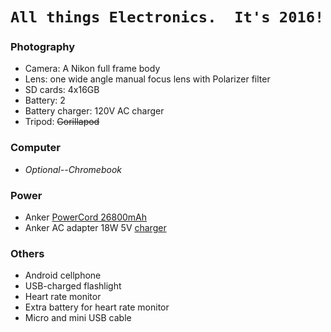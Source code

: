 `All things Electronics.  It's 2016!`
====================================

### Photography
*	Camera: A Nikon full frame body
*	Lens: one wide angle manual focus lens with Polarizer filter
*	SD cards: 4x16GB
*	Battery: 2
*	Battery charger: 120V AC charger
*	Tripod: ~~Gorillapod~~

### Computer
* *Optional--Chromebook*

### Power
*	Anker [PowerCord 26800mAh][4]
*	Anker AC adapter 18W 5V [charger][2]

### Others
*	Android cellphone
*	USB-charged flashlight
*	Heart rate monitor
*	Extra battery for heart rate monitor
*	Micro and mini USB cable

[0]: http://www.amazon.com/Goal-Zero-Nomad-Solar-Panel/dp/B00D2SPZAM "Solar Panel"
[1]: www.amazon.com/External-Battery-Pack-L156X-Thunderbolt/dp/B00BZDK3XK "limefuel 15600"
[2]: http://www.amazon.com/Anker%C2%AE-18W-3-6A-Wall-Charger/dp/B00B8L36A6 "AC charger"
[3]: http://cam-do.com/GoProTimeController.html "CamController"
[4]: https://www.amazon.com/Anker-PowerCore-Portable-Double-Speed-Recharging/dp/B01JIWQPMW
